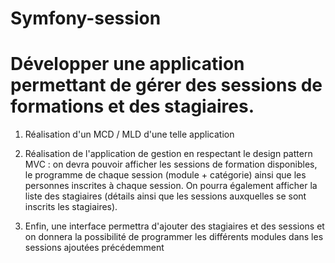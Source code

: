 # Symfony-session

<h1> Développer une application permettant de gérer des sessions
de formations et des stagiaires. </h1>

1. Réalisation d'un MCD / MLD d'une telle application

2. Réalisation de  l'application de gestion en respectant le design pattern MVC : on devra pouvoir afficher les
sessions de formation disponibles, le programme de chaque session (module + catégorie) ainsi que
les personnes inscrites à chaque session.
On pourra également afficher la liste des stagiaires (détails ainsi que les sessions auxquelles se sont
inscrits les stagiaires).

3. Enfin, une interface permettra d'ajouter des stagiaires et des sessions et on donnera la possibilité de programmer les
différents modules dans les sessions ajoutées précédemment
